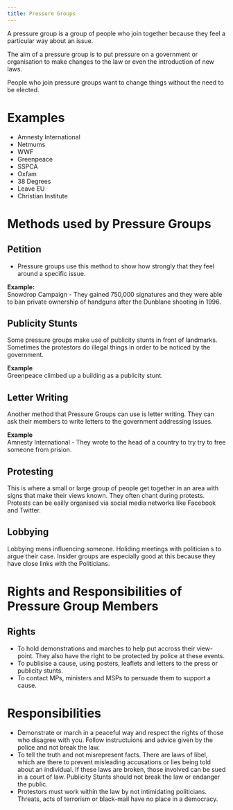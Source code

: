 ```yaml
---
title: Pressure Groups
---
```

A pressure group is a group of people who join together because they feel a particular way about an issue.

The aim of a pressure group is to put pressure on a government or organisation to make changes to the law or even the introduction of new laws.

People who join pressure groups want to change things without the need to be elected.

# Examples
* Amnesty International
* Netmums
* WWF
* Greenpeace
* SSPCA
* Oxfam
* 38 Degrees
* Leave EU
* Christian Institute

# Methods used by Pressure Groups

## Petition
* Pressure groups use this method to show how strongly that they feel around a specific issue. <br />

**Example:**<br />
Snowdrop Campaign - They gained 750,000 signatures and they were able to ban private ownership of handguns after the Dunblane shooting in 1996.

## Publicity Stunts
Some pressure groups make use of publicity stunts in front of landmarks. Sometimes the protestors do illegal things in order to be noticed by the government.

**Example**<br />
Greenpeace climbed up a building as a publicity stunt.

## Letter Writing
Another method that Pressure Groups can use is letter writing. They can ask their members to write letters to the government addressing issues. 

**Example**<br />
Amnesty International - They wrote to the head of a country to try try to free someone from prision.

## Protesting
This is where a small or large group of people get together in an area with signs that make their views known. They often chant during protests. Protests can be eailly organised via social media networks like Facebook and Twitter.

## Lobbying
Lobbying mens influencing someone. Holiding meetings with politician s to argue their case. Insider groups are especially good at this because they have close links with the Politicians.

# Rights and Responsibilities of Pressure Group Members

## Rights
* To hold demonstrations and marches to help put accross their view-point. They also have the right to be protected by police at these events.
* To publisise a cause, using posters, leaflets and letters to the press or publicity stunts.
* To contact MPs, ministers and MSPs to persuade them to support a cause.

# Responsibilities
* Demonstrate or march in a peaceful way and respect the rights of those who disagree with you. Follow instructuions and advice given by the police and not break the law.
* To tell the truth and not misrepresent facts. There are laws of libel, which are there to prevent misleading accusations or lies being told about an individual. If these laws are broken, those involved can be sued in a court of law. Publicity Stunts should not break the law or endanger the public.
* Protestors must work within the law by not intimidating politicians. Threats, acts of terrorism or black-mail have no place in a democracy.